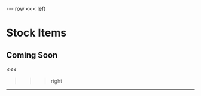 --- row
<<< left
# Stock Items
## Coming Soon
<<<

>>> right
<!-- include(../api-ref-snippet.md) -->
>>>
---

<!-- include(../support.md) -->

